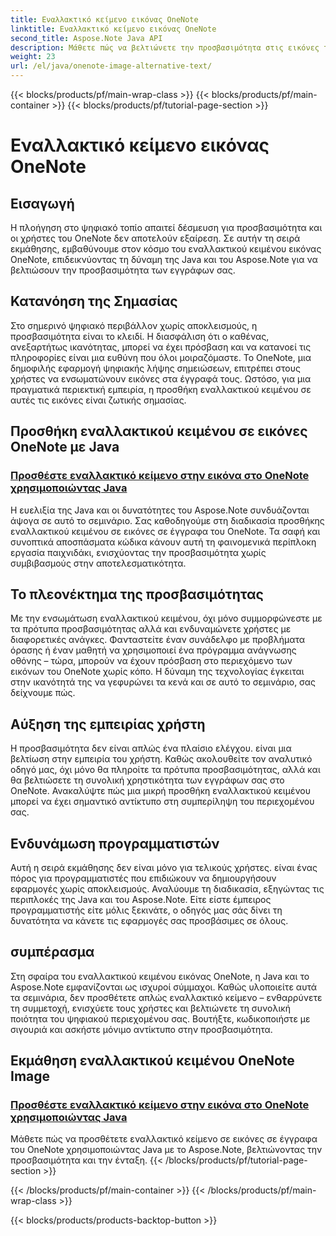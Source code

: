 ```yaml
---
title: Εναλλακτικό κείμενο εικόνας OneNote
linktitle: Εναλλακτικό κείμενο εικόνας OneNote
second_title: Aspose.Note Java API
description: Μάθετε πώς να βελτιώνετε την προσβασιμότητα στις εικόνες του OneNote χρησιμοποιώντας Java με το Aspose.Note. Προσθέστε εναλλακτικό κείμενο χωρίς κόπο για να ενισχύσετε τη συμπερίληψη και να βελτιώσετε την εμπειρία χρήστη.
weight: 23
url: /el/java/onenote-image-alternative-text/
---
```


{{< blocks/products/pf/main-wrap-class >}}
{{< blocks/products/pf/main-container >}}
{{< blocks/products/pf/tutorial-page-section >}}

# Εναλλακτικό κείμενο εικόνας OneNote

## Εισαγωγή

Η πλοήγηση στο ψηφιακό τοπίο απαιτεί δέσμευση για προσβασιμότητα και οι χρήστες του OneNote δεν αποτελούν εξαίρεση. Σε αυτήν τη σειρά εκμάθησης, εμβαθύνουμε στον κόσμο του εναλλακτικού κειμένου εικόνας OneNote, επιδεικνύοντας τη δύναμη της Java και του Aspose.Note για να βελτιώσουν την προσβασιμότητα των εγγράφων σας.

## Κατανόηση της Σημασίας
Στο σημερινό ψηφιακό περιβάλλον χωρίς αποκλεισμούς, η προσβασιμότητα είναι το κλειδί. Η διασφάλιση ότι ο καθένας, ανεξαρτήτως ικανότητας, μπορεί να έχει πρόσβαση και να κατανοεί τις πληροφορίες είναι μια ευθύνη που όλοι μοιραζόμαστε. Το OneNote, μια δημοφιλής εφαρμογή ψηφιακής λήψης σημειώσεων, επιτρέπει στους χρήστες να ενσωματώνουν εικόνες στα έγγραφά τους. Ωστόσο, για μια πραγματικά περιεκτική εμπειρία, η προσθήκη εναλλακτικού κειμένου σε αυτές τις εικόνες είναι ζωτικής σημασίας.

## Προσθήκη εναλλακτικού κειμένου σε εικόνες OneNote με Java
### [Προσθέστε εναλλακτικό κείμενο στην εικόνα στο OneNote χρησιμοποιώντας Java](./add-alternative-text-to-image/)
Η ευελιξία της Java και οι δυνατότητες του Aspose.Note συνδυάζονται άψογα σε αυτό το σεμινάριο. Σας καθοδηγούμε στη διαδικασία προσθήκης εναλλακτικού κειμένου σε εικόνες σε έγγραφα του OneNote. Τα σαφή και συνοπτικά αποσπάσματα κώδικα κάνουν αυτή τη φαινομενικά περίπλοκη εργασία παιχνιδάκι, ενισχύοντας την προσβασιμότητα χωρίς συμβιβασμούς στην αποτελεσματικότητα.

## Το πλεονέκτημα της προσβασιμότητας
Με την ενσωμάτωση εναλλακτικού κειμένου, όχι μόνο συμμορφώνεστε με τα πρότυπα προσβασιμότητας αλλά και ενδυναμώνετε χρήστες με διαφορετικές ανάγκες. Φανταστείτε έναν συνάδελφο με προβλήματα όρασης ή έναν μαθητή να χρησιμοποιεί ένα πρόγραμμα ανάγνωσης οθόνης – τώρα, μπορούν να έχουν πρόσβαση στο περιεχόμενο των εικόνων του OneNote χωρίς κόπο. Η δύναμη της τεχνολογίας έγκειται στην ικανότητά της να γεφυρώνει τα κενά και σε αυτό το σεμινάριο, σας δείχνουμε πώς.

## Αύξηση της εμπειρίας χρήστη
Η προσβασιμότητα δεν είναι απλώς ένα πλαίσιο ελέγχου. είναι μια βελτίωση στην εμπειρία του χρήστη. Καθώς ακολουθείτε τον αναλυτικό οδηγό μας, όχι μόνο θα πληροίτε τα πρότυπα προσβασιμότητας, αλλά και θα βελτιώσετε τη συνολική χρηστικότητα των εγγράφων σας στο OneNote. Ανακαλύψτε πώς μια μικρή προσθήκη εναλλακτικού κειμένου μπορεί να έχει σημαντικό αντίκτυπο στη συμπερίληψη του περιεχομένου σας.

## Ενδυνάμωση προγραμματιστών
Αυτή η σειρά εκμάθησης δεν είναι μόνο για τελικούς χρήστες. είναι ένας πόρος για προγραμματιστές που επιδιώκουν να δημιουργήσουν εφαρμογές χωρίς αποκλεισμούς. Αναλύουμε τη διαδικασία, εξηγώντας τις περιπλοκές της Java και του Aspose.Note. Είτε είστε έμπειρος προγραμματιστής είτε μόλις ξεκινάτε, ο οδηγός μας σάς δίνει τη δυνατότητα να κάνετε τις εφαρμογές σας προσβάσιμες σε όλους.

## συμπέρασμα
Στη σφαίρα του εναλλακτικού κειμένου εικόνας OneNote, η Java και το Aspose.Note εμφανίζονται ως ισχυροί σύμμαχοι. Καθώς υλοποιείτε αυτά τα σεμινάρια, δεν προσθέτετε απλώς εναλλακτικό κείμενο – ενθαρρύνετε τη συμμετοχή, ενισχύετε τους χρήστες και βελτιώνετε τη συνολική ποιότητα του ψηφιακού περιεχομένου σας. Βουτήξτε, κωδικοποιήστε με σιγουριά και ασκήστε μόνιμο αντίκτυπο στην προσβασιμότητα.
## Εκμάθηση εναλλακτικού κειμένου OneNote Image
### [Προσθέστε εναλλακτικό κείμενο στην εικόνα στο OneNote χρησιμοποιώντας Java](./add-alternative-text-to-image/)
Μάθετε πώς να προσθέτετε εναλλακτικό κείμενο σε εικόνες σε έγγραφα του OneNote χρησιμοποιώντας Java με το Aspose.Note, βελτιώνοντας την προσβασιμότητα και την ένταξη.
{{< /blocks/products/pf/tutorial-page-section >}}

{{< /blocks/products/pf/main-container >}}
{{< /blocks/products/pf/main-wrap-class >}}

{{< blocks/products/products-backtop-button >}}
